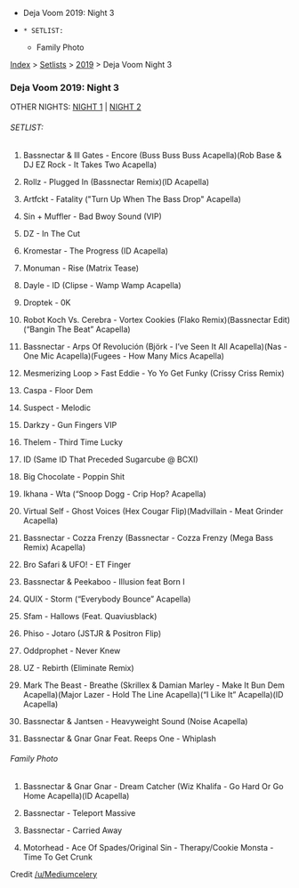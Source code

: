   * Deja Voom 2019: Night 3
  *     * SETLIST:
    * Family Photo

[Index](https://www.reddit.com/r/bassnectar/wiki/index) >
[Setlists](https://www.reddit.com/r/bassnectar/wiki/interactive/setlists) >
[2019](https://www.reddit.com/r/bassnectar/wiki/interactive/setlists/2019) >
Deja Voom Night 3

### Deja Voom 2019: Night 3

OTHER NIGHTS: [NIGHT 1](https://www.reddit.com/r/bassnectar/wiki/interactive/setlists/2019/dejavoom1) | [NIGHT 2](https://www.reddit.com/r/bassnectar/wiki/interactive/setlists/2019/dejavoom2)

###### SETLIST:

  1. Bassnectar & Ill Gates - Encore (Buss Buss Buss Acapella)(Rob Base & DJ EZ Rock - It Takes Two Acapella)

  2. Rollz - Plugged In (Bassnectar Remix)(ID Acapella)

  3. Artfckt - Fatality ("Turn Up When The Bass Drop" Acapella)

  4. Sin + Muffler - Bad Bwoy Sound (VIP)

  5. DZ - In The Cut

  6. Kromestar - The Progress (ID Acapella)

  7. Monuman - Rise (Matrix Tease)

  8. Dayle - ID (Clipse - Wamp Wamp Acapella)

  9. Droptek - 0K

  10. Robot Koch Vs. Cerebra - Vortex Cookies (Flako Remix)(Bassnectar Edit)(“Bangin The Beat” Acapella)

  11. Bassnectar - Arps Of Revolución (Björk - I’ve Seen It All Acapella)(Nas - One Mic Acapella)(Fugees - How Many Mics Acapella)

  12. Mesmerizing Loop > Fast Eddie - Yo Yo Get Funky (Crissy Criss Remix)

  13. Caspa - Floor Dem

  14. Suspect - Melodic

  15. Darkzy - Gun Fingers VIP

  16. Thelem - Third Time Lucky

  17. ID (Same ID That Preceded Sugarcube @ BCXI)

  18. Big Chocolate - Poppin Shit

  19. Ikhana - Wta (“Snoop Dogg - Crip Hop? Acapella)

  20. Virtual Self - Ghost Voices (Hex Cougar Flip)(Madvillain - Meat Grinder Acapella)

  21. Bassnectar - Cozza Frenzy (Bassnectar - Cozza Frenzy (Mega Bass Remix) Acapella)

  22. Bro Safari & UFO! - ET Finger

  23. Bassnectar & Peekaboo - Illusion feat Born I

  24. QUIX - Storm (“Everybody Bounce” Acapella)

  25. Sfam - Hallows (Feat. Quaviusblack)

  26. Phiso - Jotaro (JSTJR & Positron Flip)

  27. Oddprophet - Never Knew

  28. UZ - Rebirth (Eliminate Remix)

  29. Mark The Beast - Breathe (Skrillex & Damian Marley - Make It Bun Dem Acapella)(Major Lazer - Hold The Line Acapella)(“I Like It” Acapella)(ID Acapella)

  30. Bassnectar & Jantsen - Heavyweight Sound (Noise Acapella)

  31. Bassnectar & Gnar Gnar Feat. Reeps One - Whiplash

###### Family Photo

  1. Bassnectar & Gnar Gnar - Dream Catcher (Wiz Khalifa - Go Hard Or Go Home Acapella)(ID Acapella)

  2. Bassnectar - Teleport Massive

  3. Bassnectar - Carried Away

  4. Motorhead - Ace Of Spades/Original Sin - Therapy/Cookie Monsta - Time To Get Crunk

Credit [/u/Mediumcelery](/u/Mediumcelery)

